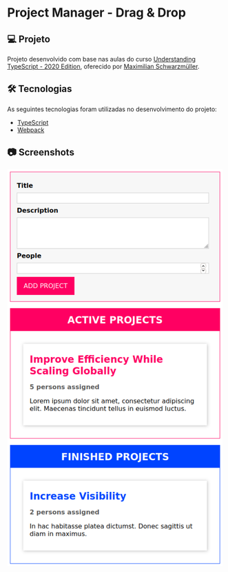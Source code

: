 # Project Manager - Drag & Drop

## 💻 Projeto

Projeto desenvolvido com base nas aulas do curso [Understanding TypeScript - 2020 Edition][course], oferecido por [Maximilian Schwarzmüller][author].

## 🛠 Tecnologias

As seguintes tecnologias foram utilizadas no desenvolvimento do projeto:

- [TypeScript][typescript]
- [Webpack][webpack]

## 📷 Screenshots

<kbd>
  <img src=".github/screenshot.png" alt="Project Manager" width="500" />
</kbd>

[course]: https://www.udemy.com/course/understanding-typescript/
[author]: https://www.udemy.com/user/maximilian-schwarzmuller/
[typescript]: https://www.typescriptlang.org/
[webpack]: https://webpack.js.org/
